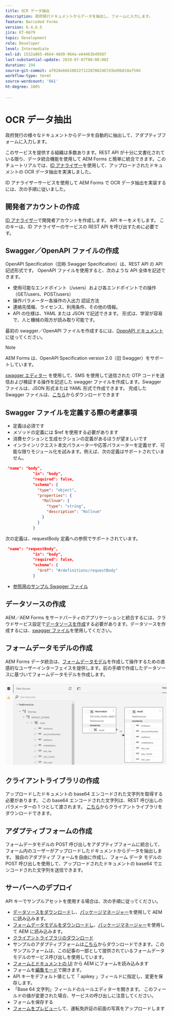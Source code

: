 ```yaml
---
title: OCR データ抽出
description: 政府発行ドキュメントからデータを抽出し、フォームに入力します。
feature: Barcoded Forms
version: 6.4,6.5
jira: KT-6679
topic: Development
role: Developer
level: Intermediate
exl-id: 1532a865-4664-40d9-964a-e64463b49587
last-substantial-update: 2019-07-07T00:00:00Z
duration: 194
source-git-commit: af928e60410022f12207082467d3bd9b818af59d
workflow-type: tm+mt
source-wordcount: '661'
ht-degree: 100%

---
```


# OCR データ抽出

政府発行の様々なドキュメントからデータを自動的に抽出して、アダプティブフォームに入力します。

このサービスを提供する組織は多数あります。REST API が十分に文書化されている限り、データ統合機能を使用して AEM Forms と簡単に統合できます。このチュートリアルでは、[ID アナライザー](https://www.idanalyzer.com/)を使用して、アップロードされたドキュメントの OCR データ抽出を実演しました。

ID アナライザーサービスを使用して AEM Forms で OCR データ抽出を実装するには、次の手順に従いました。

## 開発者アカウントの作成

[ID アナライザー](https://portal.idanalyzer.com/signin.html)で開発者アカウントを作成します。 API キーをメモします。 このキーは、ID アナライザーのサービスの REST API を呼び出すために必要です。

## Swagger／OpenAPI ファイルの作成

OpenAPI Specification（旧称 Swagger Specification）は、REST API の API 記述形式です。 OpenAPI ファイルを使用すると、次のような API 全体を記述できます。

* 使用可能なエンドポイント（/users）および各エンドポイントでの操作（GET/users、POST/users）
* 操作パラメーター各操作の入出力
認証方法
* 連絡先情報、ライセンス、利用条件、その他の情報。
* API の仕様は、YAML または JSON で記述できます。 形式は、学習が容易で、人と機械の両方が読み取り可能です。

最初の swagger／OpenAPI ファイルを作成するには、[OpenAPI ドキュメント](https://swagger.io/docs/specification/2-0/basic-structure/) に従ってください。

>[!NOTE]
> AEM Forms は、OpenAPI Specification version 2.0（旧 Swagger）をサポートしています。

[swagger エディター](https://editor.swagger.io/) を使用して、SMS を使用して送信された OTP コードを送信および検証する操作を記述した swagger ファイルを作成します。Swagger ファイルは、JSON 形式または YAML 形式で作成できます。 完成した Swagger ファイルは、[こちら](assets/drivers-license-swagger.zip)からダウンロードできます

## Swagger ファイルを定義する際の考慮事項

* 定義は必須です
* メソッドの定義には $ref を使用する必要があります
* 消費セクションと生成セクションの定義があるほうが望ましいです
* インラインリクエスト本文パラメーターや応答パラメーターを定義せず、可能な限りモジュール化を試みます。例えば、次の定義はサポートされていません。

```json
 "name": "body",
            "in": "body",
            "required": false,
            "schema": {
              "type": "object",
              "properties": {
                "Rollnum": {
                  "type": "string",
                  "description": "Rollnum"
                }
              }
            }
```

次の定義は、requestBody 定義への参照でサポートされています。

```json
 "name": "requestBody",
            "in": "body",
            "required": false,
            "schema": {
              "$ref": "#/definitions/requestBody"
            }
```

* [参照用のサンプル Swagger ファイル](assets/sample-swagger.json)

## データソースの作成

AEM／AEM Forms をサードパーティのアプリケーションと統合するには、クラウドサービス設定で[データソースを作成](https://experienceleague.adobe.com/docs/experience-manager-learn/forms/ic-web-channel-tutorial/parttwo.html?lang=ja)する必要があります。データソースを作成するには、[swagger ファイル](assets/drivers-license-swagger.zip)を使用してください。

## フォームデータモデルの作成

AEM Forms データ統合は、[フォームデータモデル](https://experienceleague.adobe.com/docs/experience-manager-65/forms/form-data-model/create-form-data-models.html?lang=ja)を作成して操作するための直感的なユーザーインターフェイスを提供します。前の手順で作成したデータソースに基づいてフォームデータモデルを作成します。

![fdm](assets/test-dl-fdm.PNG)

## クライアントライブラリの作成

アップロードしたドキュメントの base64 エンコードされた文字列を取得する必要があります。 この base64 エンコードされた文字列は、REST 呼び出しのパラメーターの 1 つとして渡されます。
[こちら](assets/drivers-license-client-lib.zip)からクライアントライブラリをダウンロードできます。

## アダプティブフォームの作成

フォームデータモデルの POST 呼び出しをアダプティブフォームに統合して、フォーム内のユーザーがアップロードしたドキュメントからデータを抽出します。 独自のアダプティブ フォームを自由に作成し、フォーム データ モデルの POST 呼び出しを使用して、アップロードされたドキュメントの base64 でエンコードされた文字列を送信できます。

## サーバーへのデプロイ

API キーでサンプルアセットを使用する場合は、次の手順に従ってください。

* [データソースをダウンロード](assets/drivers-license-source.zip)し、[パッケージマネージャー](http://localhost:4502/crx/packmgr/index.jsp)を使用して AEM に読み込みます。
* [フォームデータモデルをダウンロードし](assets/drivers-license-fdm.zip)、[パッケージマネージャー](http://localhost:4502/crx/packmgr/index.jsp)を使用して AEM に読み込みます。
* [クライアントライブラリのダウンロード](assets/drivers-license-client-lib.zip)
* サンプルのアダプティブフォームは[こちら](assets/adaptive-form-dl.zip)からダウンロードできます。このサンプルフォームは、この記事の一部として提供されているフォームデータモデルのサービス呼び出しを使用しています。
* [フォームとドキュメントの UI](http://localhost:4502/aem/forms.html/content/dam/formsanddocuments) から AEM にフォームを読み込みます
* フォームを[編集モード](http://localhost:4502/editor.html/content/forms/af/driverslicenseandpassport.html)で開きます。
* API キーをデフォルト値として「 apikey 」フィールドに指定し、変更を保存します。
* 「Base 64 文字列」フィールドのルールエディターを開きます。 このフィールドの値が変更された場合、サービスの呼び出しに注意してください。
* フォームを保存する
* [フォームをプレビュー](http://localhost:4502/content/dam/formsanddocuments/driverslicenseandpassport/jcr:content?wcmmode=disabled)して、運転免許証の前面の写真をアップロードします
